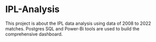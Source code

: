 # IPL-Analysis
This project is about the IPL data analysis using data of 2008 to 2022 matches.
Postgres SQL and Power-Bi tools are used to build the comprehensive dashboard.
